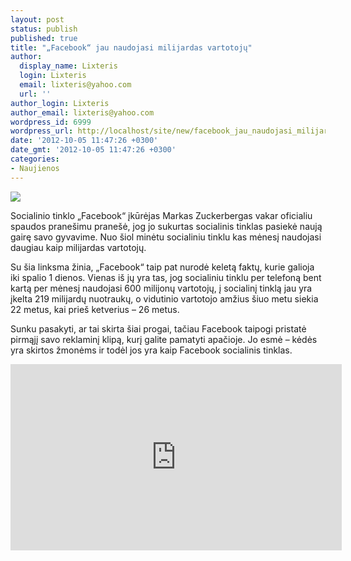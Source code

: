 ```yaml
---
layout: post
status: publish
published: true
title: "„Facebook“ jau naudojasi milijardas vartotojų"
author:
  display_name: Lixteris
  login: Lixteris
  email: lixteris@yahoo.com
  url: ''
author_login: Lixteris
author_email: lixteris@yahoo.com
wordpress_id: 6999
wordpress_url: http://localhost/site/new/facebook_jau_naudojasi_milijardas_vartotoju/
date: '2012-10-05 11:47:26 +0300'
date_gmt: '2012-10-05 11:47:26 +0300'
categories:
- Naujienos
---
```

<p><div class="imgright"><img src="http://technews.lt/upload/facebook-logo-300x300.jpg"  /></div></p>
<p>
	Socialinio tinklo &bdquo;Facebook&ldquo; įkūrėjas Markas Zuckerbergas vakar oficialiu spaudos prane&scaron;imu prane&scaron;ė, jog jo sukurtas socialinis tinklas pasiekė naują gairę savo gyvavime. Nuo &scaron;iol minėtu socialiniu tinklu kas mėnesį naudojasi daugiau kaip milijardas vartotojų.</p>
<p>
	Su &scaron;ia linksma žinia, &bdquo;Facebook&ldquo; taip pat nurodė keletą faktų, kurie galioja iki spalio 1 dienos. Vienas i&scaron; jų yra tas, jog socialiniu tinklu per telefoną bent kartą per mėnesį naudojasi 600 milijonų vartotojų, į socialinį tinklą jau yra įkelta 219 milijardų nuotraukų, o vidutinio vartotojo amžius &scaron;iuo metu siekia 22 metus, kai prie&scaron; ketverius &ndash; 26 metus.</p>
<p>
	Sunku pasakyti, ar tai skirta &scaron;iai progai, tačiau Facebook taipogi pristatė pirmąjį savo reklaminį klipą, kurį galite pamatyti apačioje. Jo esmė &ndash; kėdės yra skirtos žmonėms ir todėl jos yra kaip Facebook socialinis tinklas.</p>
<p>
	<iframe allowfullscreen="" frameborder="0" height="298" src="http://www.youtube.com/embed/c7SjvLceXgU" width="530"></iframe></p>
